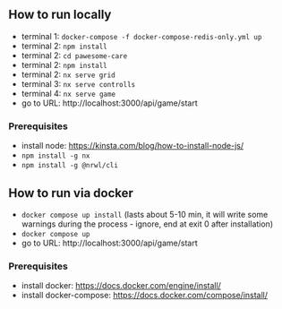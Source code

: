 ## How to run locally
- terminal 1: `docker-compose -f docker-compose-redis-only.yml up`
- terminal 2: `npm install`
- terminal 2: `cd pawesome-care`
- terminal 2: `npm install`
- terminal 2: `nx serve grid`
- terminal 3: `nx serve controlls`
- terminal 4: `nx serve game`
- go to URL: http://localhost:3000/api/game/start

### Prerequisites
- install node: https://kinsta.com/blog/how-to-install-node-js/
- `npm install -g nx`
- `npm install -g @nrwl/cli`

## How to run via docker
- `docker compose up install`
(lasts about 5-10 min, it will write some warnings during the process - ignore, end at exit 0 after installation)
- `docker compose up`
- go to URL: http://localhost:3000/api/game/start

### Prerequisites
- install docker: https://docs.docker.com/engine/install/
- install docker-compose: https://docs.docker.com/compose/install/